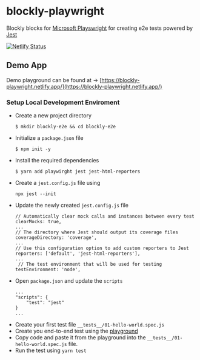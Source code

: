 # blockly-playwright

Blockly blocks for [Microsoft Playswright](https://playwright.dev/) for creating e2e tests powered by [Jest](https://jestjs.io/)

[![Netlify Status](https://api.netlify.com/api/v1/badges/6875e2ec-3442-4963-9ab4-4ebd7e4c1b80/deploy-status)](https://app.netlify.com/sites/blockly-playwright/deploys)

## Demo App

Demo playground can be found at -> [https://blockly-playwright.netlify.app/](https://blockly-playwright.netlify.app/)

### Setup Local Development Enviroment

-   Create a new project directory
    ```
    $ mkdir blockly-e2e && cd blockly-e2e
    ```
-   Initialize a `package.json` file
    ```
    $ npm init -y
    ```
-   Install the required dependencies
    ```
    $ yarn add playwirght jest jest-html-reporters
    ```
-   Create a `jest.config.js` file using
    ```
    npx jest --init
    ```
-   Update the newly created `jest.config.js` file
    ```
    // Automatically clear mock calls and instances between every test
    clearMocks: true,
    ...
    // The directory where Jest should output its coverage files
    coverageDirectory: 'coverage',
    ...
    // Use this configuration option to add custom reporters to Jest
    reporters: ['default', 'jest-html-reporters'],
    ...
     // The test environment that will be used for testing
    testEnvironment: 'node',
    ```
-   Open `package.json` and update the `scripts`
    ```
    ...
    "scripts": {
        "test": "jest"
    }
    ...
    ```
-   Create your first test file `__tests__/01-hello-world.spec.js`
-   Create you end-to-end test using the [playground](https://blockly-playwright.netlify.app/)
-   Copy code and paste it from the playground into the `__tests__/01-hello-world.spec.js` file.
-   Run the test using `yarn test`
